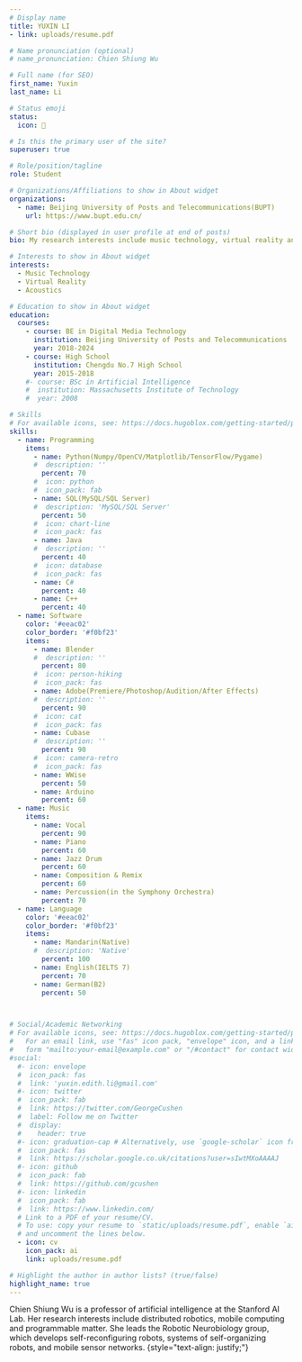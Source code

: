 ```yaml
---
# Display name
title: YUXIN LI
- link: uploads/resume.pdf

# Name pronunciation (optional)
# name_pronunciation: Chien Shiung Wu

# Full name (for SEO)
first_name: Yuxin
last_name: Li

# Status emoji
status:
  icon: 🎵

# Is this the primary user of the site?
superuser: true

# Role/position/tagline
role: Student

# Organizations/Affiliations to show in About widget
organizations:
  - name: Beijing University of Posts and Telecommunications(BUPT)
    url: https://www.bupt.edu.cn/

# Short bio (displayed in user profile at end of posts)
bio: My research interests include music technology, virtual reality and sound interaction.

# Interests to show in About widget
interests:
  - Music Technology
  - Virtual Reality
  - Acoustics

# Education to show in About widget
education:
  courses:
    - course: BE in Digital Media Technology
      institution: Beijing University of Posts and Telecommunications
      year: 2018-2024
    - course: High School
      institution: Chengdu No.7 High School
      year: 2015-2018
    #- course: BSc in Artificial Intelligence
    #  institution: Massachusetts Institute of Technology
    #  year: 2008

# Skills
# For available icons, see: https://docs.hugoblox.com/getting-started/page-builder/#icons
skills:
  - name: Programming
    items:
      - name: Python(Numpy/OpenCV/Matplotlib/TensorFlow/Pygame)
      #  description: ''
        percent: 70
      #  icon: python
      #  icon_pack: fab
      - name: SQL(MySQL/SQL Server)
      #  description: 'MySQL/SQL Server'
        percent: 50
      #  icon: chart-line
      #  icon_pack: fas
      - name: Java
      #  description: ''
        percent: 40
      #  icon: database
      #  icon_pack: fas
      - name: C#
        percent: 40
      - name: C++
        percent: 40
  - name: Software
    color: '#eeac02'
    color_border: '#f0bf23'
    items:
      - name: Blender
      #  description: ''
        percent: 80
      #  icon: person-hiking
      #  icon_pack: fas
      - name: Adobe(Premiere/Photoshop/Audition/After Effects)
      #  description: ''
        percent: 90
      #  icon: cat
      #  icon_pack: fas
      - name: Cubase
      #  description: ''
        percent: 90
      #  icon: camera-retro
      #  icon_pack: fas
      - name: WWise
        percent: 50
      - name: Arduino
        percent: 60
  - name: Music
    items:
      - name: Vocal
        percent: 90
      - name: Piano
        percent: 60
      - name: Jazz Drum
        percent: 60
      - name: Composition & Remix
        percent: 60
      - name: Percussion(in the Symphony Orchestra)
        percent: 70
  - name: Language
    color: '#eeac02'
    color_border: '#f0bf23'
    items:
      - name: Mandarin(Native)
      #  description: 'Native'
        percent: 100
      - name: English(IELTS 7)
        percent: 70
      - name: German(B2)
        percent: 50



# Social/Academic Networking
# For available icons, see: https://docs.hugoblox.com/getting-started/page-builder/#icons
#   For an email link, use "fas" icon pack, "envelope" icon, and a link in the
#   form "mailto:your-email@example.com" or "/#contact" for contact widget.
#social:
  #- icon: envelope
  #  icon_pack: fas
  #  link: 'yuxin.edith.li@gmail.com'
  #- icon: twitter
  #  icon_pack: fab
  #  link: https://twitter.com/GeorgeCushen
  #  label: Follow me on Twitter
  #  display:
  #    header: true
  #- icon: graduation-cap # Alternatively, use `google-scholar` icon from `ai` icon pack
  #  icon_pack: fas
  #  link: https://scholar.google.co.uk/citations?user=sIwtMXoAAAAJ
  #- icon: github
  #  icon_pack: fab
  #  link: https://github.com/gcushen
  #- icon: linkedin
  #  icon_pack: fab
  #  link: https://www.linkedin.com/
  # Link to a PDF of your resume/CV.
  # To use: copy your resume to `static/uploads/resume.pdf`, enable `ai` icons in `params.yaml`,
  # and uncomment the lines below.
  - icon: cv
    icon_pack: ai
    link: uploads/resume.pdf

# Highlight the author in author lists? (true/false)
highlight_name: true
---
```


Chien Shiung Wu is a professor of artificial intelligence at the Stanford AI Lab. Her research interests include distributed robotics, mobile computing and programmable matter. She leads the Robotic Neurobiology group, which develops self-reconfiguring robots, systems of self-organizing robots, and mobile sensor networks.
{style="text-align: justify;"}
